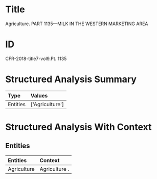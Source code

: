 # Title

 Agriculture. PART 1135—MILK IN THE WESTERN MARKETING AREA


# ID

 CFR-2018-title7-vol9.Pt. 1135


# Structured Analysis Summary

| Type     | Values          |
|:---------|:----------------|
| Entities | ['Agriculture'] |


# Structured Analysis With Context

 


## Entities

| Entities    | Context       |
|:------------|:--------------|
| Agriculture | Agriculture . |


